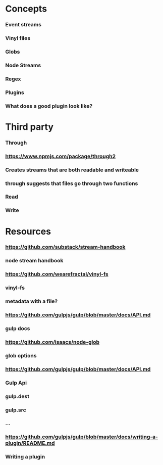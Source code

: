 # Concepts
### Event streams
### Vinyl files
### Globs
### Node Streams
### Regex
### Plugins
### What does a good plugin look like?

# Third party
### Through

### https://www.npmjs.com/package/through2
### Creates streams that are both readable and writeable
### through suggests that files go through two functions
### Read
### Write
# Resources
### https://github.com/substack/stream-handbook
### node stream handbook
### https://github.com/wearefractal/vinyl-fs
### vinyl-fs
### metadata with a file?
### https://github.com/gulpjs/gulp/blob/master/docs/API.md
### gulp docs
### https://github.com/isaacs/node-glob
### glob options
### https://github.com/gulpjs/gulp/blob/master/docs/API.md
### Gulp Api
### gulp.dest
### gulp.src 
### ...
### https://github.com/gulpjs/gulp/blob/master/docs/writing-a-plugin/README.md
### Writing a plugin
